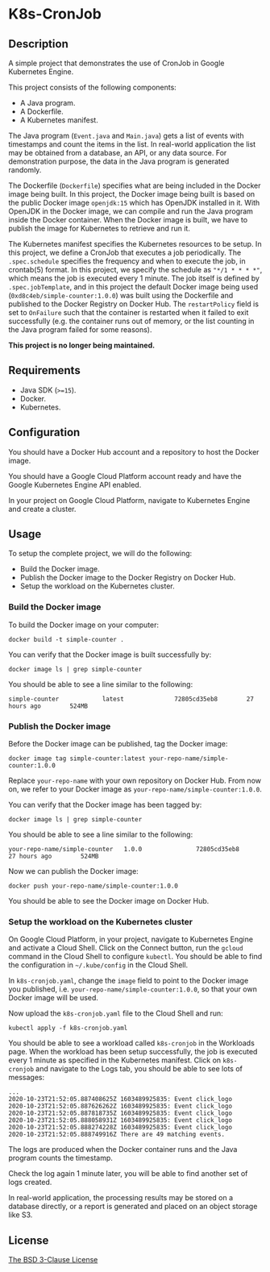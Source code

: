 # K8s-CronJob #

## Description ##

A simple project that demonstrates the use of CronJob in Google Kubernetes
Engine.

This project consists of the following components:

* A Java program.
* A Dockerfile.
* A Kubernetes manifest.

The Java program (`Event.java` and `Main.java`) gets a list of events with
timestamps and count the items in the list. In real-world application the list
may be obtained from a database, an API, or any data source. For demonstration
purpose, the data in the Java program is generated randomly.

The Dockerfile (`Dockerfile`) specifies what are being included in the Docker
image being built. In this project, the Docker image being built is based on the
public Docker image `openjdk:15` which has OpenJDK installed in it. With OpenJDK
in the Docker image, we can compile and run the Java program inside the Docker
container. When the Docker image is built, we have to publish the image for
Kubernetes to retrieve and run it.

The Kubernetes manifest specifies the Kubernetes resources to be setup. In this
project, we define a CronJob that executes a job periodically. The
`.spec.schedule` specifies the frequency and when to execute the job, in
crontab(5) format. In this project, we specify the schedule as `"*/1 * * * *"`,
which means the job is executed every 1 minute. The job itself is defined by
`.spec.jobTemplate`, and in this project the default Docker image being used
(`0xd8c4eb/simple-counter:1.0.0`) was built using the Dockerfile and published
to the Docker Registry on Docker Hub. The `restartPolicy` field is set to
`OnFailure` such that the container is restarted when it failed to exit
successfully (e.g. the container runs out of memory, or the list counting in the
Java program failed for some reasons).

**This project is no longer being maintained.**

## Requirements ##

* Java SDK (`>=15`).
* Docker.
* Kubernetes.

## Configuration ##

You should have a Docker Hub account and a repository to host the Docker image.

You should have a Google Cloud Platform account ready and have the Google
Kubernetes Engine API enabled.

In your project on Google Cloud Platform, navigate to Kubernetes Engine and
create a cluster.

## Usage ##

To setup the complete project, we will do the following:

* Build the Docker image.
* Publish the Docker image to the Docker Registry on Docker Hub.
* Setup the workload on the Kubernetes cluster.

### Build the Docker image ###

To build the Docker image on your computer:

```
docker build -t simple-counter .
```

You can verify that the Docker image is built successfully by:

```
docker image ls | grep simple-counter
```

You should be able to see a line similar to the following:

```
simple-counter            latest              72805cd35eb8        27 hours ago        524MB
```

### Publish the Docker image ###

Before the Docker image can be published, tag the Docker image:

```
docker image tag simple-counter:latest your-repo-name/simple-counter:1.0.0
```

Replace `your-repo-name` with your own repository on Docker Hub. From now on, we
refer to your Docker image as `your-repo-name/simple-counter:1.0.0`.

You can verify that the Docker image has been tagged by:

```
docker image ls | grep simple-counter
```

You should be able to see a line similar to the following:

```
your-repo-name/simple-counter   1.0.0               72805cd35eb8        27 hours ago        524MB
```

Now we can publish the Docker image:

```
docker push your-repo-name/simple-counter:1.0.0
```

You should be able to see the Docker image on Docker Hub.

### Setup the workload on the Kubernetes cluster ###

On Google Cloud Platform, in your project, navigate to Kubernetes Engine and
activate a Cloud Shell. Click on the Connect button, run the `gcloud` command
in the Cloud Shell to configure `kubectl`. You should be able to find the
configuration in `~/.kube/config` in the Cloud Shell.

In `k8s-cronjob.yaml`, change the `image` field to point to the Docker image
you published, i.e. `your-repo-name/simple-counter:1.0.0`, so that your own
Docker image will be used.

Now upload the `k8s-cronjob.yaml` file to the Cloud Shell and run:

```
kubectl apply -f k8s-cronjob.yaml
```

You should be able to see a workload called `k8s-cronjob` in the Workloads page.
When the workload has been setup successfully, the job is executed every 1
minute as specified in the Kubernetes manifest. Click on `k8s-cronjob` and
navigate to the Logs tab, you should be able to see lots of messages:

```
...
2020-10-23T21:52:05.887408625Z 1603489925835: Event click_logo
2020-10-23T21:52:05.887626262Z 1603489925835: Event click_logo
2020-10-23T21:52:05.887818735Z 1603489925835: Event click_logo
2020-10-23T21:52:05.888058931Z 1603489925835: Event click_logo
2020-10-23T21:52:05.888274228Z 1603489925835: Event click_logo
2020-10-23T21:52:05.888749916Z There are 49 matching events.
```

The logs are produced when the Docker container runs and the Java program counts
the timestamp.

Check the log again 1 minute later, you will be able to find another set of
logs created.

In real-world application, the processing results may be stored on a database
directly, or a report is generated and placed on an object storage like S3.

## License ##

[The BSD 3-Clause License](http://opensource.org/licenses/BSD-3-Clause)
